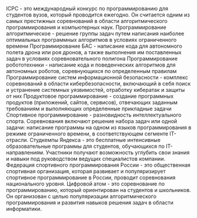 ICPC - это международный конкурс по программированию для студентов вузов, который проводится ежегодно. Он считается одним из самых престижных соревнований в области алгоритмического программирования и компьютерных наук.
Программирование алгоритмическое - решение группы задач путем написания наиболее оптимальных программных алгоритмов в условиях ограниченного времени
Программирование БАС - написание кода для автономного полета дрона или роя дронов, а также выполнения им поставленных задач в условиях соревновательного полигона
Программирование робототехники - написание кода и поведенческих алгоритмов для автономных роботов, соревнующихся по определенным правилам
Программирование систем информационной безопасности - комплекс соревнований в области кибербезопасности, включающий в себя поиск и устранение системных уязвимостей, отработку кибератак и защиты от них
Продуктовое программирование - создание программных продуктов (приложений, сайтов, сервисов), отвечающих заданным требованиям и выполняющих определенные прикладные задачи
Спортивное программирование - разновидность интеллектуального спорта. Соревнования включают решение набора задач или одной задачи: написание программы на одном из языков программирования в режиме ограниченного времени, в соответствующем сегменте IT-отрасли.
Студкемпы Яндекса - это бесплатные интенсивные образовательные программы для студентов, обучающихся по IT-направлениям. Участники получают возможность углубить свои знания и навыки под руководством ведущих специалистов компании.
Федерация спортивного программирования России - это общественная спортивная организация, которая развивает и популяризирует спортивное программирование в России, проводит соревнования национального уровня.
Цифровой атом - это соревнование по программированию, который ориентирован на студентов и школьников. Он организован с целью популяризации алгоритмического программирования и развития навыков решения задач в области информатики.
